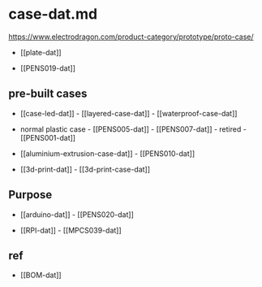 
# case-dat.md


https://www.electrodragon.com/product-category/prototype/proto-case/

- [[plate-dat]]

- [[PENS019-dat]]


## pre-built cases 

- [[case-led-dat]] - [[layered-case-dat]] - [[waterproof-case-dat]]

- normal plastic case - [[PENS005-dat]] - [[PENS007-dat]] - retired - [[PENS001-dat]]

- [[aluminium-extrusion-case-dat]] - [[PENS010-dat]]

- [[3d-print-dat]] - [[3d-print-case-dat]]



## Purpose 

- [[arduino-dat]] - [[PENS020-dat]]

- [[RPI-dat]] - [[MPCS039-dat]]



## ref 

- [[BOM-dat]]